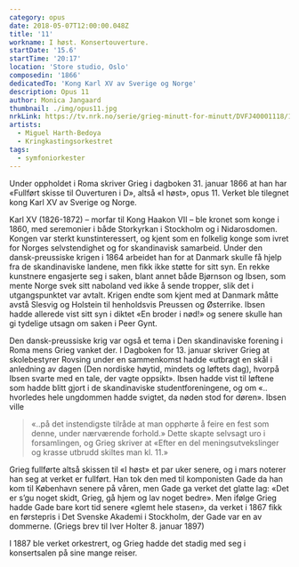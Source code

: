 ```yaml
---
category: opus
date: 2018-05-07T12:00:00.048Z
title: '11'
workname: I høst. Konsertouverture.
startDate: '15.6'
startTime: '20:17'
location: 'Store studio, Oslo'
composedin: '1866'
dedicatedTo: 'Kong Karl XV av Sverige og Norge'
description: Opus 11
author: Monica Jangaard
thumbnail: ./img/opus11.jpg
nrkLink: https://tv.nrk.no/serie/grieg-minutt-for-minutt/DVFJ40001118/15-06-2018
artists:
  - Miguel Harth-Bedoya
  - Kringkastingsorkestret
tags:
  - symfoniorkester
---
```

Under oppholdet i Roma skriver Grieg i dagboken 31. januar 1866 at han har «Fullført skisse til Ouverturen i D», altså «I høst», opus 11. Verket ble tilegnet kong Karl XV av Sverige og Norge.

Karl XV (1826-1872) – morfar til Kong Haakon VII – ble kronet som konge i 1860, med seremonier i både Storkyrkan i Stockholm og i Nidarosdomen. Kongen var sterkt kunstinteressert, og kjent som en folkelig konge som ivret for Norges selvstendighet og for skandinavisk samarbeid. Under den dansk-preussiske krigen i 1864 arbeidet han for at Danmark skulle få hjelp fra de skandinaviske landene, men fikk ikke støtte for sitt syn. En rekke kunstnere engasjerte seg i saken, blant annet både Bjørnson og Ibsen, som mente Norge svek sitt naboland ved ikke å sende tropper, slik det i utgangspunktet var avtalt. Krigen endte som kjent med at Danmark måtte avstå Slesvig og Holstein til henholdsvis Preussen og Østerrike. Ibsen hadde allerede vist sitt syn i diktet «En broder i nød!» og senere skulle han gi tydelige utsagn om saken i Peer Gynt.

Den dansk-preussiske krig var også et tema i Den skandinaviske forening i Roma mens Grieg vanket der. I Dagboken for 13. januar skriver Grieg at skolebestyrer Rovsing under en sammenkomst hadde «utbragt en skål i anledning av dagen (Den nordiske høytid, mindets og løftets dag), hvorpå Ibsen svarte med en tale, der vagte oppsikt». Ibsen hadde vist til løftene som hadde blitt gjort i de skandinaviske studentforeningene, og om «.. hvorledes hele ungdommen hadde svigtet, da nøden stod for døren». Ibsen ville

> «..på det instendigste tilråde at man opphørte å feire en fest som denne, under nærværende forhold.» Dette skapte selvsagt uro i forsamlingen, og Grieg skriver at «Efter en del meningsutvekslinger og krasse utbrudd skiltes man kl. 11.»

Grieg fullførte altså skissen til «I høst» et par uker senere, og i mars noterer han seg at verket er fullført. Han tok den med til komponisten Gade da han kom til København senere på våren, men Gade ga verket det glatte lag: «Det er s’gu noget skidt, Grieg, gå hjem og lav noget bedre». Men ifølge Grieg hadde Gade bare kort tid senere «glemt hele stasen», da verket i 1867 fikk en førstepris i Det Svenske Akademi i Stockholm, der Gade var en av dommerne. (Griegs brev til Iver Holter 8. januar 1897)

I 1887 ble verket orkestrert, og Grieg hadde det stadig med seg i konsertsalen på sine mange reiser.
